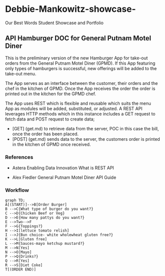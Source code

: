 # Debbie-Mankowitz-showcase-
Our Best Words Student Showcase and Portfolio
## API Hamburger DOC for General Putnam Motel Diner

This is the preliminary version of the new Hamburger App for take-out orders from the General Putnam Motel Diner (GPMD). 
If this App featuring only types of hamburgers is successful, new offerings will be added to the take-out menu.

The App serves as an interface between the customer, their orders and the chef in the kitchen of GPMD.
Once the App receives the order the order is printed out in the kitchen for the GPMD chef.

The App uses REST which is flexible and reusable which suits the menu App as modules will be added, substituted, or adjusted.
A REST API leverages HTTP methods which in this instance includes a GET request to fetch data and POST request to create data;
* [GET] (get.md) to retrieve data from the server, POC in this case the bill, once the order has been placed.
* [POST] (get.md) sends data to the server, the customers order is printed in the kitchen of GPMD once received.

### References 

* Astera Enabling Data Innovation
What is REST API

* Alex Fiedler 
General Putnam Motel Diner API Guide

### Workflow 

```mermaid
graph TD;
A[(START)]-->B[Order Burger]
B -->C{What type of burger do you want?}
C -->D{Chicken Beef or Veg}
D -->E{How many pattys do you want?}
E -->Two-->F
F -->G{Toppings?}
H -->I[lettuce tomato relish]
I -->J{Bun choice- white wholewheat gluten free?}
K -->L[Gluten free]
L -->M{Sauces-mayo ketchup mustard?}
M -->N[Yes]
N -->O[Mayo]
P -->Q{Drinks?}
Q -->R[Yes]
R -->S[Diet Coke]
T[(ORDER END)]

```












